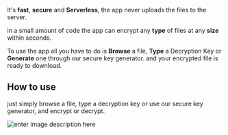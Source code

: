 
 It's **fast**, **secure** and **Serverless**, the app never uploads the files to the server.
 
in a small amount of code the app can encrypt any **type** of files at any **size** within seconds.
 
To use the app all you have to do is **Browse** a file,  **Type** a Decryption Key or **Generate** one through our secure key generator. and your encrypted file is ready to download.



## How to use
just simply browse a file, type a decryption key or use our secure key generator, and encrypt or decrypt.

![enter image description here](https://drive.google.com/file/d/1FwySzIjhiSr5W_Ow-l3GsWLJ604TDL-p/view)

